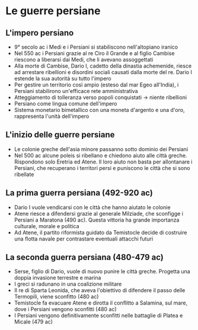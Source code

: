 # Le guerre persiane

## L'impero persiano

- 9° secolo ac i Medi e i Persiani si stabiliscono nell'altopiano iranico
- Nel 550 ac i Persiani grazie al re Ciro il Grande e al figlio Cambise riescono a liberarsi dai Medi, che li avevano assoggettati
- Alla morte di Cambise, Dario I, cadetto della dinastia achemenide, riesce ad arrestare ribellioni e disordini sociali causati dalla morte del re. Dario I estende la sua autorità su tutto l'impero
- Per gestire un territorio così ampio (esteso dal mar Egeo all'India), i Persiani stabilirono un'efficace rete amministrativa
- Atteggiamento di tolleranza verso popoli conquistati → niente ribellioni
- Persiano come lingua comune dell'impero
- Sistema monetario bimetallico con una moneta d'argento e una d'oro, rappresenta l'unità dell'impero

## L'inizio delle guerre persiane

- Le colonie greche dell'asia minore passanno sotto dominio dei Persiani
- Nel 500 ac alcune poleis si ribellano e chiedono aiuto alle città greche. Rispondono solo Eretria ed Atene. Il loro aiuto non basta per allontanare i Persiani, che recuperano i territori persi e puniscono le città che si sono ribellate

## La prima guerra persiana (492-920 ac)

- Dario I vuole vendicarsi con le città che hanno aiutato le colonie
- Atene riesce a difendersi grazie al generale Milziade, che sconfigge i Persiani a Maratona (490 ac). Questa vittoria ha grande importanza culturale, morale e politica
- Ad Atene, il partito riformista guidato da Temistocle decide di costruire una flotta navale per contrastare eventuali attacchi futuri

## La seconda guerra persiana (480-479 ac)

- Serse, figlio di Dario, vuole di nuovo punire le città greche. Progetta una doppia invasione terrestre e marina
- I greci si radunano in una coalizione militare
- Il re di Sparta Leonida, che aveva l'obiettivo di difendere il passo delle Termopili, viene sconfitto (480 ac)
- Temistocle fa evacuare Atene e dirotta il conflitto a Salamina, sul mare, dove i Persiani vengono sconfitti (480 ac)
- I Persiani vengono definitivamente sconfitti nelle battaglie di Platea e Micale (479 ac)